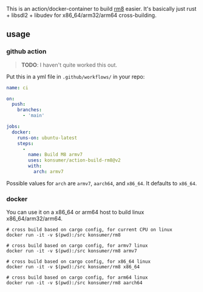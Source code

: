 This is an action/docker-container to build [rm8](https://github.com/konsumer/rm8) easier. It's basically just rust + libsdl2 + libudev for x86_64/arm32/arm64 cross-building.

## usage

### github action

> **TODO**: I haven't quite worked this out.

Put this in a yml file in `.github/workflows/` in your repo:

```yml
name: ci

on:
  push:
    branches:
      - 'main'

jobs:
  docker:
    runs-on: ubuntu-latest
    steps:
      -
        name: Build M8 armv7
        uses: konsumer/action-build-rm8@v2
        with:
          arch: armv7

```

Possible values for `arch` are `armv7`, `aarch64`, and `x86_64`. It defaults to `x86_64`.

### docker

You can use it on a x86_64 or arm64 host to build linux x86_64/arm32/arm64.

```
# cross build based on cargo config, for current CPU on linux
docker run -it -v $(pwd):/src konsumer/rm8

# cross build based on cargo config, for armv7 linux
docker run -it -v $(pwd):/src konsumer/rm8 armv7

# cross build based on cargo config, for x86_64 linux
docker run -it -v $(pwd):/src konsumer/rm8 x86_64

# cross build based on cargo config, for arm64 linux
docker run -it -v $(pwd):/src konsumer/rm8 aarch64
```
